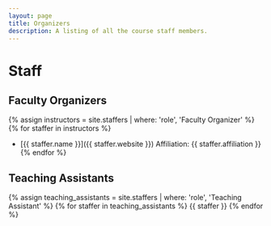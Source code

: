 ```yaml
---
layout: page
title: Organizers
description: A listing of all the course staff members.
---
```


# Staff

## Faculty Organizers

{% assign instructors = site.staffers | where: 'role', 'Faculty Organizer' %}
{% for staffer in instructors %}
- [{{ staffer.name }}]({{ staffer.website }})
  Affiliation: {{ staffer.affiliation }}
{% endfor %}


## Teaching Assistants

{% assign teaching_assistants = site.staffers | where: 'role', 'Teaching Assistant' %}
{% for staffer in teaching_assistants %}
{{ staffer }}
{% endfor %}
